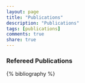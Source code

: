 ```yaml
---
layout: page
title: "Publications"
description: "Publications"
tags: [publications] 
comments: true
share: true
---
```


### Refereed Publications

{% bibliography %}


